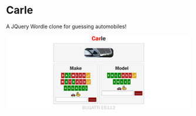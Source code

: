 # Carle
A JQuery Wordle clone for guessing automobiles!

![Carle](https://raw.githubusercontent.com/aauger/Carle/master/carle.png)
